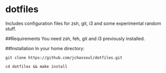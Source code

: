 dotfiles
========

Includes configuration files for zsh, git, i3 and some experimental random stuff.

##Requirements
You need zsh, feh, git and i3 previously installed.

##Installation
In your home directory:

    git clone https://github.com/jchassoul/dotfiles.git

    cd dotfiles && make install
